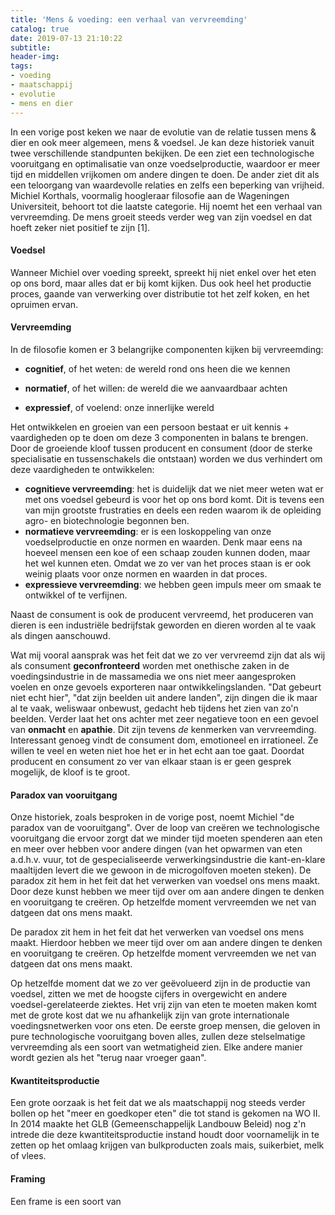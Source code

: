 ```yaml
---
title: 'Mens & voeding: een verhaal van vervreemding'
catalog: true
date: 2019-07-13 21:10:22
subtitle:
header-img:
tags:
- voeding
- maatschappij
- evolutie
- mens en dier
---
```


In een vorige post keken we naar de evolutie van de relatie tussen mens & dier en ook meer algemeen, mens & voedsel. Je kan deze historiek vanuit twee verschillende standpunten bekijken. De een ziet een technologische vooruitgang en optimalisatie van onze voedselproductie, waardoor er meer tijd en middellen vrijkomen om andere dingen te doen. De ander ziet dit als een teloorgang van waardevolle relaties en zelfs een beperking van vrijheid. Michiel Korthals, voormalig hoogleraar filosofie aan de Wageningen Universiteit, behoort tot die laatste categorie. Hij noemt het een verhaal van vervreemding. De mens groeit steeds verder weg van zijn voedsel en dat hoeft zeker niet positief te zijn [1].

#### Voedsel
 Wanneer Michiel over voeding spreekt, spreekt hij niet enkel over het eten op ons bord, maar alles dat er bij komt kijken. Dus ook heel het productie proces, gaande van verwerking over distributie tot het zelf koken, en het opruimen ervan.


#### Vervreemding

In de filosofie komen er 3 belangrijke componenten kijken bij vervreemding:

  - **cognitief**, of het weten: de wereld rond ons heen die we kennen

  - **normatief**, of het willen: de wereld die we aanvaardbaar achten

  - **expressief**, of voelend: onze innerlijke wereld 

  Het ontwikkelen en groeien van een persoon bestaat er uit kennis + vaardigheden op te doen om deze 3 componenten in balans te brengen. Door de groeiende kloof tussen producent en consument (door de sterke specialisatie en tussenschakels die ontstaan) worden we dus verhindert om deze vaardigheden te ontwikkelen:

  - **cognitieve vervreemding**: het is duidelijk dat we niet meer weten wat er met ons voedsel gebeurd is voor het op ons bord komt. Dit is tevens een van mijn grootste frustraties en deels een reden waarom ik de opleiding agro- en biotechnologie begonnen ben.
  - **normatieve vervreemding**: er is een loskoppeling van onze voedselproductie en onze normen en waarden. Denk maar eens na hoeveel mensen een koe of een schaap zouden kunnen doden, maar het wel kunnen eten. Omdat we zo ver van het proces staan is er ook weinig plaats voor onze normen en waarden in dat proces.
  - **expressieve vervreemding**: we hebben geen impuls meer om smaak te ontwikkel of te verfijnen.

  Naast de consument is ook de producent vervreemd, het produceren van dieren is een industriële bedrijfstak geworden en dieren worden al te vaak als dingen aanschouwd.

  Wat mij vooral aansprak was het feit dat we zo ver vervreemd zijn dat als wij als consument **geconfronteerd** worden met onethische zaken in de voedingsindustrie in de massamedia we ons niet meer aangesproken voelen en onze gevoels exporteren naar ontwikkelingslanden. "Dat gebeurt niet echt hier", "dat zijn beelden uit andere landen", zijn dingen die ik maar al te vaak, weliswaar onbewust, gedacht heb tijdens het zien van zo'n beelden. Verder laat het ons achter met zeer negatieve toon en een gevoel van **onmacht** en **apathie**. Dit zijn tevens *de* kenmerken van vervreemding. Interessant genoeg vindt de consument dom, emotioneel en irrationeel. Ze willen te veel en weten niet hoe het er in het echt aan toe gaat.
  Doordat producent en consument zo ver van elkaar staan is er geen gesprek mogelijk, de kloof is te groot.

#### Paradox van vooruitgang

Onze historiek, zoals besproken in de vorige post, noemt Michiel "de paradox van de vooruitgang". Over de loop van creëren we technologische vooruitgang die ervoor zorgt dat we minder tijd moeten spenderen aan eten en meer over hebben voor andere dingen (van het opwarmen van eten a.d.h.v. vuur, tot de gespecialiseerde verwerkingsindustrie die kant-en-klare maaltijden levert die we gewoon in de microgolfoven moeten steken). De paradox zit hem in het feit dat het verwerken van voedsel ons mens maakt. Door deze kunst hebben we meer tijd over om aan andere dingen te denken en vooruitgang te creëren. Op hetzelfde moment vervreemden we net van datgeen dat ons mens maakt.

<div class="lead">
De paradox zit hem in het feit dat het verwerken van voedsel ons mens maakt. Hierdoor hebben we meer tijd over om aan andere dingen te denken en vooruitgang te creëren. Op hetzelfde moment vervreemden we net van datgeen dat ons mens maakt.
</div>

Op hetzelfde moment dat we zo ver geëvolueerd zijn in de productie van voedsel, zitten we met de hoogste cijfers in overgewicht en andere voedsel-gerelateerde ziektes.
Het vrij zijn van eten te moeten maken komt met de grote kost dat we nu afhankelijk zijn van grote internationale voedingsnetwerken voor ons eten. De eerste groep mensen, die geloven in pure technologische vooruitgang boven alles, zullen deze stelselmatige vervreemding als een soort van wetmatigheid zien. Elke andere manier wordt gezien als het "terug naar vroeger gaan".


#### Kwantiteitsproductie
Een grote oorzaak is het feit dat we als maatschappij nog steeds verder bollen op het "meer en goedkoper eten" die tot stand is gekomen na WO II. In 2014 maakte het GLB (Gemeenschappelijk Landbouw Beleid) nog z'n intrede die deze kwantiteitsproductie instand houdt door voornamelijk in te zetten op het omlaag krijgen van bulkproducten zoals mais, suikerbiet, melk of vlees.

#### Framing
Een frame is een soort van 